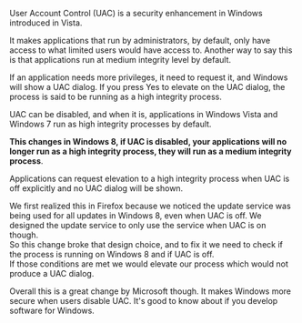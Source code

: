User Account Control (UAC) is a security enhancement in Windows introduced in Vista.

It makes applications that run by administrators, by default, only have access to what limited users would have access to.
Another way to say this is that applications run at medium integrity level by default.

If an application needs more privileges, it need to request it, and Windows will show a UAC dialog.
If you press Yes to elevate on the UAC dialog, the process is said to be running as a high integrity process.

UAC can be disabled, and when it is, applications in Windows Vista and Windows 7 run as high integrity processes by default.

**This changes in Windows 8, if UAC is disabled, your applications will no longer run as a high integrity process, they will run as a medium integrity process**.

Applications can request elevation to a high integrity process when UAC is off explicitly and no UAC dialog will be shown.

We first realized this in Firefox because we noticed the update service was being used for all updates in Windows 8, even when UAC is off.
We designed the update service to only use the service when UAC is on though.  
So this change broke that design choice, and to fix it we need to check if the process is running on Windows 8 and if UAC is off.  
If those conditions are met we would elevate our process which would not produce a UAC dialog.

Overall this is a great change by Microsoft though. It makes Windows more secure when users disable UAC.
It's good to know about if you develop software for Windows.
